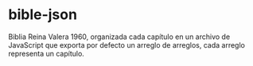 # bible-json
Biblia Reina Valera 1960, organizada cada capítulo en un archivo de JavaScript que exporta por defecto un arreglo de arreglos, cada arreglo representa un capítulo. 
